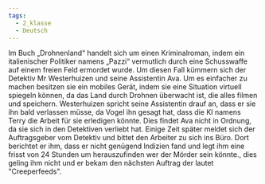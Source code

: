 ```yaml
---
tags:
  - 2_klasse
  - Deutsch
---
```


Im Buch „Drohnenland“ handelt sich um einen Kriminalroman, indem ein italienischer Politiker namens „Pazzi“ vermutlich durch eine Schusswaffe auf einem freien Feld ermordet wurde. Um diesen Fall kümmern sich der Detektiv Mr Westerhuizen und seine Assistentin Ava. Um es einfacher zu machen besitzen sie ein mobiles Gerät, indem sie eine Situation virtuell spiegeln können, da das Land durch Drohnen überwacht ist, die alles filmen und speichern. Westerhuizen spricht seine Assistentin drauf an, dass er sie ihn bald verlassen  müsse, da Vogel ihn gesagt hat, dass die KI namens Terry die Arbeit für sie erledigen könnte. Dies findet Ava nicht in Ordnung, da sie sich in den Detektiven verliebt hat. Einige Zeit später meldet sich der Auftragsgeber vom Detektiv und bittet den Arbeiter zu sich ins Büro. Dort berichtet er ihm, dass er nicht genügend Indizien fand und legt ihm eine frisst von 24 Stunden um herauszufinden wer der Mörder sein könnte., dies geling ihm nicht und er bekam den nächsten Auftrag der lautet "Creeperfeeds". 


